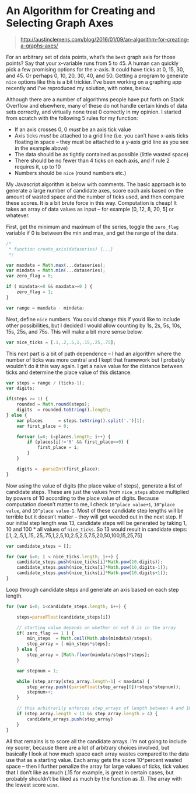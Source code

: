 # An Algorithm for Creating and Selecting Graph Axes

> http://austinclemens.com/blog/2016/01/09/an-algorithm-for-creating-a-graphs-axes/

For an arbitrary set of data points, what’s the ``best`` graph axis for those points? Say that your x-variable runs from 5 to 45. A human can quickly pick a few promising options for the x-axis. It could have ticks at 0, 15, 30, and 45. Or perhaps 0, 10, 20, 30, 40, and 50. Getting a program to generate ``nice`` options like this is a bit trickier. I’ve been working on a graphing app recently and I’ve reproduced my solution, with notes, below.

Although there are a number of algorithms people have put forth on Stack Overflow and elsewhere, many of these do not handle certain kinds of data sets correctly, and virtually none treat 0 correctly in my opinion. I started from scratch with the following 5 rules for my function:

+ If an axis crosses 0, 0 *must* be an axis tick value
+ Axis ticks *must* be attached to a grid line (i.e. you can’t have x-axis ticks floating in space – they must be attached to a y-axis grid line as you see in the example above)
+ The data should be as tightly contained as possible (little wasted space)
+ There should be no fewer than 4 ticks on each axis, and if rule 2 requires it, up to 10
+ Numbers should be ``nice`` (round numbers etc.)

My Javascript algorithm is below with comments. The basic approach is to generate a large number of candidate axes, score each axis based on the amount of wasted space and the number of ticks used, and then compare these scores. It is a bit brute force in this way. Computation is cheap! It takes an array of data values as input – for example [0, 12, 8, 20, 5] or whatever.

First, get the minimum and maximum of the series, toggle the ``zero_flag`` variable if 0 is between the min and max, and get the range of the data.

```javascript
/*
 * function create_axis(dataseries) {...}
 */

var maxdata = Math.max(...dataseries);
var mindata = Math.min(...dataseries);
var zero_flag = 0;

if ( mindata<=0 && maxdata>=0 ) {
    zero_flag = 1;
}

var range = maxdata - mindata;
```

Next, define ``nice`` numbers. You could change this if you’d like to include other possibilities, but I decided I would allow counting by 1s, 2s, 5s, 10s, 15s, 25s, and 75s. This will make a bit more sense below.

```javascript
var nice_ticks = [.1,.2,.5,1,.15,.25,.75];
```

This next part is a bit of path dependence – I had an algorithm where the number of ticks was more central and I kept that framework but I probably wouldn’t do it this way again. I get a naive value for the distance between ticks and determine the place value of this distance.

```javascript
var steps = range / (ticks-1);
var digits;

if(steps >= 1) {
    rounded = Math.round(steps);
    digits  = rounded.toString().length;
} else {
    var places      = steps.toString().split('.')[1];
    var first_place = 0;

    for(var i=0; i<places.length; i++) {
        if (places[i]!='0' && first_place==0) {
            first_place = i;
        }
    }

    digits = -parseInt(first_place);
}
```

Now using the value of digits (the place value of steps), generate a list of candidate steps. These are just the values from ``nice_steps`` above multiplied by powers of 10 according to the place value of digits. Because computation doesn’t matter to me, I check ``10^place value+1``, ``10^place value``, and ``10^place value-1``. Most of these candidate step lengths will be terrible but it doesn’t matter – they will get weeded out in the next step. If our initial step length was 13, candidate steps will be generated by taking 1, 10 and 100 * all values of ``nice_ticks``. So 13 would result in candidate steps: [.1,.2,.5,1,.15,.25,.75,1,2,5,10,2.5,2.5,7.5,20,50,100,15,25,75]

```javascript
var candidate_steps = [];

for (var i=0; i < nice_ticks.length; i++) {
    candidate_steps.push(nice_ticks[i]*Math.pow(10,digits));
    candidate_steps.push(nice_ticks[i]*Math.pow(10,digits-1));
    candidate_steps.push(nice_ticks[i]*Math.pow(10,digits+1));
}
```

Loop through candidate steps and generate an axis based on each step length.

```javascript
for (var i=0; i<candidate_steps.length; i++) {

	steps=parseFloat(candidate_steps[i])

    // starting value depends on whether or not 0 is in the array
    if( zero_flag == 1 ) {
        min_steps  = Math.ceil(Math.abs(mindata)/steps);
        step_array = [-min_steps*steps];
    } else {
        step_array = [Math.floor(mindata/steps)*steps];
    }

    var stepnum = 1;

    while (step_array[step_array.length-1] < maxdata) {
        step_array.push((parseFloat(step_array[0])+steps*stepnum));
        stepnum++;
    }

    // this arbitrarily enforces step_arrays of length between 4 and 10
    if (step_array.length < 11 && step_array.length > 4) {
    	candidate_arrays.push(step_array)
    }
}
```

All that remains is to score all the candidate arrays. I’m not going to include my scorer, because there are a lot of arbitrary choices involved, but basically I look at how much space each array wastes compared to the data use that as a starting value. Each array gets the score 10^percent wasted space – then I further penalize the array for large values of ticks, tick values that I don’t like as much (.15 for example, is great in certain cases, but probably shouldn’t be liked as much by the function as .1). The array with the lowest score ``wins``.